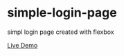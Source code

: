 # simple-login-page
 simpl login page created with flexbox
 
 [Live Demo](https://simple-login-page.now.sh/login.html)
